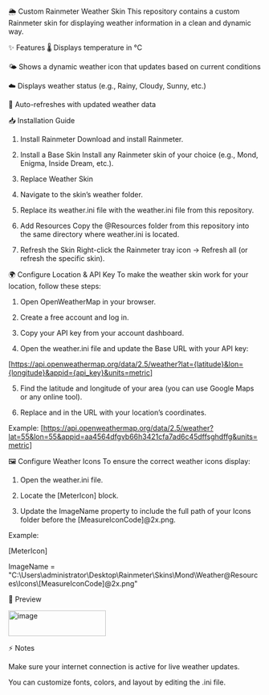 🌦️ Custom Rainmeter Weather Skin
This repository contains a custom Rainmeter skin for displaying weather information in a clean and dynamic way.

✨ Features
🌡️ Displays temperature in °C

🌤️ Shows a dynamic weather icon that updates based on current conditions

☁️ Displays weather status (e.g., Rainy, Cloudy, Sunny, etc.)

🔄 Auto-refreshes with updated weather data





📥 Installation Guide
1. Install Rainmeter Download and install Rainmeter.

2. Install a Base Skin Install any Rainmeter skin of your choice (e.g., Mond, Enigma, Inside Dream, etc.).

3. Replace Weather Skin

4. Navigate to the skin’s weather folder.

5. Replace its weather.ini file with the weather.ini file from this repository.

6. Add Resources Copy the @Resources folder from this repository into the same directory where weather.ini is located.

7. Refresh the Skin Right-click the Rainmeter tray icon → Refresh all (or refresh the specific skin).






🌍 Configure Location & API Key
To make the weather skin work for your location, follow these steps:

1. Open OpenWeatherMap in your browser.

2. Create a free account and log in.

3. Copy your API key from your account dashboard.

4. Open the weather.ini file and update the Base URL with your API key:

[https://api.openweathermap.org/data/2.5/weather?lat={latitude}&lon={longitude}&appid={api_key}&units=metric]

5. Find the latitude and longitude of your area (you can use Google Maps or any online tool).

6. Replace <latitude> and <longitude> in the URL with your location’s coordinates.

Example:
[https://api.openweathermap.org/data/2.5/weather?lat=55&lon=55&appid=aa4564dfgvb66h3421cfa7ad6c45dffsghdffg&units=metric]


🖼️ Configure Weather Icons
To ensure the correct weather icons display:

1. Open the weather.ini file.

2. Locate the [MeterIcon] block.

3. Update the ImageName property to include the full path of your Icons folder before the [MeasureIconCode]@2x.png.

Example:

[MeterIcon]

ImageName = "C:\Users\administrator\Desktop\Rainmeter\Skins\Mond\Weather\@Resources\Icons\\[MeasureIconCode]@2x.png"

📸 Preview

<img width="194" height="51" alt="image" src="https://github.com/user-attachments/assets/961e708f-f5a4-47e3-aacd-264bc67cb961" />







⚡ Notes

Make sure your internet connection is active for live weather updates.

You can customize fonts, colors, and layout by editing the .ini file.
